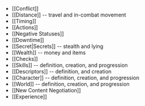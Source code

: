 
- [[Conflict]]
- [[Distance]] -- travel and in-combat movement
- [[Timing]]
- [[Actions]]
- [[Negative Statuses]]
- [[Downtime]]
- [[Secret|Secrets]] -- stealth and lying
- [[Wealth]] -- money and items
- [[Checks]]
- [[Skills]] -- definition, creation, and progression
- [[Descriptors]] -- definition, and creation
- [[Character]] -- definition, creation, and progression
- [[World]] -- definition, creation, and progression
- [[New Content Negotiation]]
- [[Experience]]